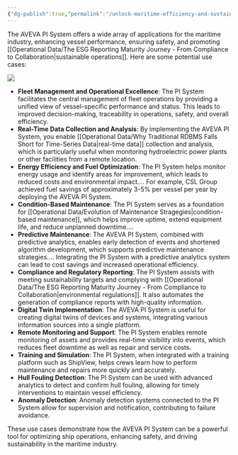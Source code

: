 ```yaml
---
{"dg-publish":true,"permalink":"/unlock-maritime-efficiency-and-sustainability-with-aveva-pi-system/","tags":["PISystem","Sustainability"]}
---
```


The AVEVA PI System offers a wide array of applications for the maritime industry, enhancing vessel performance, ensuring safety, and promoting [[Operational Data/The ESG Reporting Maturity Journey - From Compliance to Collaboration\|sustainable operations]]. Here are some potential use cases:

![](https://i.imgur.com/GLmTjhU.png)

- **Fleet Management and Operational Excellence**: The PI System facilitates the central management of fleet operations by providing a unified view of vessel-specific performance and status. This leads to improved decision-making, traceability in operations, safety, and overall efficiency.
- **Real-Time Data Collection and Analysis**: By implementing the AVEVA PI System, you enable [[Operational Data/Why Traditional RDBMS Falls Short for Time-Series Data\|real-time data]] collection and analysis, which is particularly useful when monitoring hydroelectric power plants or other facilities from a remote location.
- **Energy Efficiency and Fuel Optimization**: The PI System helps monitor energy usage and identify areas for improvement, which leads to reduced costs and environmental impact.... For example, CSL Group achieved fuel savings of approximately 3-5% per vessel per year by deploying the AVEVA PI System.
- **Condition-Based Maintenance**: The PI System serves as a foundation for [[Operational Data/Evolution of Maintenance Stragegies\|condition-based maintenance]], which helps improve uptime, extend equipment life, and reduce unplanned downtime....
- **Predictive Maintenance**: The AVEVA PI System, combined with predictive analytics, enables early detection of events and shortened algorithm development, which supports predictive maintenance strategies.... Integrating the PI System with a predictive analytics system can lead to cost savings and increased operational efficiency.
- **Compliance and Regulatory Reporting**: The PI System assists with meeting sustainability targets and complying with [[Operational Data/The ESG Reporting Maturity Journey - From Compliance to Collaboration\|environmental regulations]]. It also automates the generation of compliance reports with high-quality information.
- **Digital Twin Implementation**: The AVEVA PI System is useful for creating digital twins of devices and systems, integrating various information sources into a single platform.
- **Remote Monitoring and Support**: The PI System enables remote monitoring of assets and provides real-time visibility into events, which reduces fleet downtime as well as repair and service costs.
- **Training and Simulation**: The PI System, when integrated with a training platform such as ShipView, helps crews learn how to perform maintenance and repairs more quickly and accurately.
- **Hull Fouling Detection**: The PI System can be used with advanced analytics to detect and confirm hull fouling, allowing for timely interventions to maintain vessel efficiency.
- **Anomaly Detection**: Anomaly detection systems connected to the PI System allow for supervision and notification, contributing to failure avoidance.

These use cases demonstrate how the AVEVA PI System can be a powerful tool for optimizing ship operations, enhancing safety, and driving sustainability in the maritime industry.